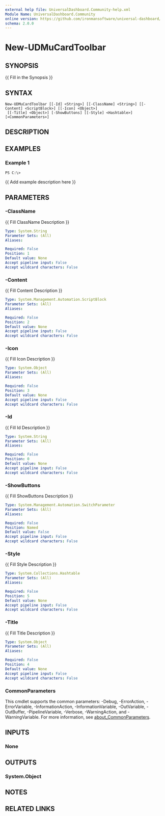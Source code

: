 ```yaml
---
external help file: UniversalDashboard.Community-help.xml
Module Name: UniversalDashboard.Community
online version: https://github.com/ironmansoftware/universal-dashboard/blob/master/src/UniversalDashboard/Help/New-UDLink.md
schema: 2.0.0
---
```


# New-UDMuCardToolbar

## SYNOPSIS
{{ Fill in the Synopsis }}

## SYNTAX

```
New-UDMuCardToolbar [[-Id] <String>] [[-ClassName] <String>] [[-Content] <ScriptBlock>] [[-Icon] <Object>]
 [[-Title] <Object>] [-ShowButtons] [[-Style] <Hashtable>] [<CommonParameters>]
```

## DESCRIPTION


## EXAMPLES

### Example 1
```
PS C:\> 
```

{{ Add example description here }}

## PARAMETERS

### -ClassName
{{ Fill ClassName Description }}

```yaml
Type: System.String
Parameter Sets: (All)
Aliases:

Required: False
Position: 1
Default value: None
Accept pipeline input: False
Accept wildcard characters: False
```

### -Content
{{ Fill Content Description }}

```yaml
Type: System.Management.Automation.ScriptBlock
Parameter Sets: (All)
Aliases:

Required: False
Position: 2
Default value: None
Accept pipeline input: False
Accept wildcard characters: False
```

### -Icon
{{ Fill Icon Description }}

```yaml
Type: System.Object
Parameter Sets: (All)
Aliases:

Required: False
Position: 3
Default value: None
Accept pipeline input: False
Accept wildcard characters: False
```

### -Id
{{ Fill Id Description }}

```yaml
Type: System.String
Parameter Sets: (All)
Aliases:

Required: False
Position: 0
Default value: None
Accept pipeline input: False
Accept wildcard characters: False
```

### -ShowButtons
{{ Fill ShowButtons Description }}

```yaml
Type: System.Management.Automation.SwitchParameter
Parameter Sets: (All)
Aliases:

Required: False
Position: Named
Default value: False
Accept pipeline input: False
Accept wildcard characters: False
```

### -Style
{{ Fill Style Description }}

```yaml
Type: System.Collections.Hashtable
Parameter Sets: (All)
Aliases:

Required: False
Position: 5
Default value: None
Accept pipeline input: False
Accept wildcard characters: False
```

### -Title
{{ Fill Title Description }}

```yaml
Type: System.Object
Parameter Sets: (All)
Aliases:

Required: False
Position: 4
Default value: None
Accept pipeline input: False
Accept wildcard characters: False
```

### CommonParameters
This cmdlet supports the common parameters: -Debug, -ErrorAction, -ErrorVariable, -InformationAction, -InformationVariable, -OutVariable, -OutBuffer, -PipelineVariable, -Verbose, -WarningAction, and -WarningVariable. For more information, see [about_CommonParameters](http://go.microsoft.com/fwlink/?LinkID=113216).

## INPUTS

### None
## OUTPUTS

### System.Object
## NOTES

## RELATED LINKS
